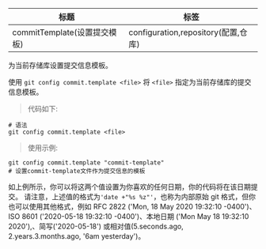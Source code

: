 | 标题                         | 标签                                |
| ---------------------------- | ----------------------------------- |
| commitTemplate(设置提交模板) | configuration,repository(配置,仓库) |

为当前存储库设置提交信息模板。

使用 `git config commit.template <file>` 将 `<file>` 指定为当前存储库的提交信息模板。

> 代码如下:

```shell
# 语法
git config commit.template <file>
```

> 使用示例:

```shell
git config commit.template "commit-template"
# 设置commit-template文件作为提交信息的模板
```

如上例所示，你可以将这两个值设置为你喜欢的任何日期，你的代码将在该日期提交。 请注意，上述值的格式为`'date +"%s %z"'`，也称为内部原始 git 格式，但你也可以使用其他格式，例如 RFC 2822 ('Mon, 18 May 2020 19:32:10 -0400')、ISO 8601 ('2020-05-18 19:32:10 -0400')、本地日期 ('Mon May 18 19:32:10 2020'),、简写('2020-05-18') 或相对值(5.seconds.ago, 2.years.3.months.ago, '6am yesterday')。
